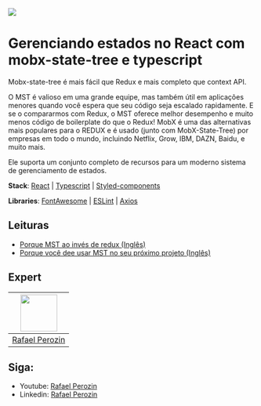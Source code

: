 <img src="https://storage.googleapis.com/golden-wind/experts-club/capa-github.svg" />

# Gerenciando estados no React com mobx-state-tree e typescript

Mobx-state-tree é mais fácil que Redux e mais completo que context API.

O MST é valioso em uma grande equipe, mas também útil em aplicações menores quando você espera que seu código seja escalado rapidamente. E se o compararmos com Redux, o MST oferece melhor desempenho e muito menos código de boilerplate do que o Redux! MobX é uma das alternativas mais populares para o REDUX e é usado (junto com MobX-State-Tree) por empresas em todo o mundo, incluindo Netflix, Grow, IBM, DAZN, Baidu, e muito mais.

Ele suporta um conjunto completo de recursos para um moderno sistema de gerenciamento de estados.

**Stack**: [React](https://reactjs.org/docs/getting-started.html) | [Typescript](https://www.typescriptlang.org/docs/handbook/react.html) | [Styled-components](https://styled-components.com/docs/basics)

**Libraries**: [FontAwesome](https://fontawesome.com/v5.15/how-to-use/on-the-web/using-with/react) | [ESLint](https://eslint.org/docs/user-guide/command-line-interface) | [Axios](https://github.com/axios/axios)

## Leituras
- [Porque MST ao invés de redux (Inglês)](https://shift.infinite.red/why-infinite-red-uses-mobx-state-tree-instead-of-redux-d6c1407dead)
- [Porque você dee usar MST no seu próximo projeto (Inglês)](https://dev.to/lloyds-digital/why-you-should-use-mobx-state-tree-in-your-next-react-project-l3)
## Expert
| [<img src="https://avatars.githubusercontent.com/u/35148593" width="75px;"/>](https://github.com/anabneri) |
| :--------------------------------------------------------------------------------------------------------: |
|                             [Rafael Perozin](https://github.com/rafaelperozin)                             |

## Siga:
- Youtube: [Rafael Perozin](https://www.youtube.com/c/rafaelperozin)
- Linkedin: [Rafael Perozin](https://linkedin.com/in/rafaelperozin)
